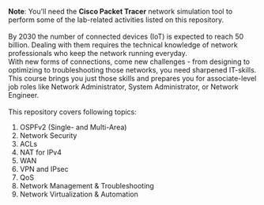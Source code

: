 **Note**: You'll need the **Cisco Packet Tracer** network simulation tool to perform some of the lab-related activities listed on this repository.<br><br>
By 2030 the number of connected devices (IoT) is expected to reach 50 billion. Dealing with them requires the technical knowledge of network professionals who keep the network running everyday.<br>
With new forms of connections, come new challenges - from designing to optimizing to troubleshooting those networks, you need sharpened IT-skills.<br>
This course brings you just those skills and prepares you for associate-level job roles like Network Administrator, System Administrator, or Network Engineer.<br><br>
This repository covers following topics:<br>
1. OSPFv2 (Single- and Multi-Area)
2. Network Security
3. ACLs
4. NAT for IPv4
5. WAN
6. VPN and IPsec
7. QoS
8. Network Management & Troubleshooting
9. Network Virtualization & Automation

